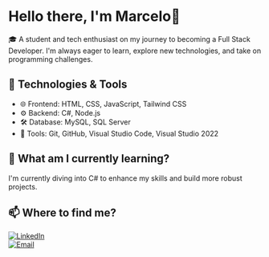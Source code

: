 # Hello there, I'm Marcelo👋

🎓 A student and tech enthusiast on my journey to becoming a Full Stack Developer. I'm always eager to learn, explore new technologies, and take on programming challenges.

## 🚀 Technologies & Tools  
- 🌐 Frontend: HTML, CSS, JavaScript, Tailwind CSS  
- ⚙️ Backend: C#, Node.js
- 🛠️ Database: MySQL, SQL Server  
- 🔧 Tools: Git, GitHub, Visual Studio Code, Visual Studio 2022  

## 📌 What am I currently learning?  
I'm currently diving into C# to enhance my skills and build more robust projects.  

## 📫 Where to find me?  
[![LinkedIn](https://img.shields.io/badge/LinkedIn-0077B5?style=for-the-badge&logo=linkedin&logoColor=white)](https://www.linkedin.com/in/marcelo-cambraia-villela-180860313/)  
[![Email](https://img.shields.io/badge/Email-D14836?style=for-the-badge&logo=gmail&logoColor=white)](mailto:marcelocambraiav@gmail.com)  
  


<!--
**MarceloCambraia/MarceloCambraia** is a ✨ _special_ ✨ repository because its `README.md` (this file) appears on your GitHub profile.

Here are some ideas to get you started:

- 🔭 I’m currently working on ...
- 🌱 I’m currently learning ...
- 👯 I’m looking to collaborate on ...
- 🤔 I’m looking for help with ...
- 💬 Ask me about ...
- 📫 How to reach me: ...
- 😄 Pronouns: ...
- ⚡ Fun fact: ...
-->
